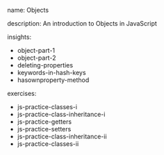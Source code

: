name: Objects

description: An introduction to Objects in JavaScript

insights:
  - object-part-1
  - object-part-2
  - deleting-properties
  - keywords-in-hash-keys
  - hasownproperty-method

exercises:
  - js-practice-classes-i
  - js-practice-class-inheritance-i
  - js-practice-getters
  - js-practice-setters
  - js-practice-class-inheritance-ii
  - js-practice-classes-ii